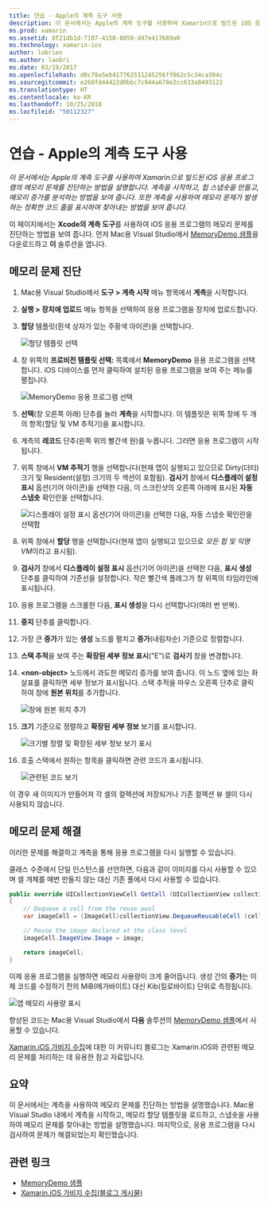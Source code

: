```yaml
---
title: 연습 - Apple의 계측 도구 사용
description: 이 문서에서는 Apple의 계측 도구를 사용하여 Xamarin으로 빌드된 iOS 응용 프로그램의 메모리 문제를 진단하는 방법을 설명합니다. 계측을 시작하고, 힙 스냅숏을 만들고, 메모리 증가를 분석하는 방법 등을 설명합니다.
ms.prod: xamarin
ms.assetid: 8f21db1d-7107-4158-8058-d47e417689a0
ms.technology: xamarin-ios
author: lobrien
ms.author: laobri
ms.date: 03/19/2017
ms.openlocfilehash: d0c79a5eb417762531245256ff062c5c34ca394c
ms.sourcegitcommit: e268fd44422d0bbc7c944a678e2cc633a0493122
ms.translationtype: HT
ms.contentlocale: ko-KR
ms.lasthandoff: 10/25/2018
ms.locfileid: "50112327"
---
```

# <a name="walkthrough---using-apples-instruments-tool"></a>연습 - Apple의 계측 도구 사용

_이 문서에서는 Apple의 계측 도구를 사용하여 Xamarin으로 빌드된 iOS 응용 프로그램의 메모리 문제를 진단하는 방법을 설명합니다. 계측을 시작하고, 힙 스냅숏을 만들고, 메모리 증가를 분석하는 방법을 보여 줍니다. 또한 계측을 사용하여 메모리 문제가 발생하는 정확한 코드 줄을 표시하여 찾아내는 방법을 보여 줍니다._

이 페이지에서는 **Xcode의 계측 도구**를 사용하여 iOS 응용 프로그램의 메모리 문제를 진단하는 방법을 보여 줍니다.
먼저 Mac용 Visual Studio에서 [MemoryDemo 샘플](https://developer.xamarin.com/samples/monotouch/Profiling/MemoryDemo/)을 다운로드하고 **이** 솔루션을 엽니다.

## <a name="diagnosing-the-memory-issues"></a>메모리 문제 진단

1. Mac용 Visual Studio에서 **도구 > 계측 시작** 메뉴 항목에서 **계측**을 시작합니다.
2. **실행 > 장치에 업로드** 메뉴 항목을 선택하여 응용 프로그램을 장치에 업로드합니다.
3. **할당** 템플릿(흰색 상자가 있는 주황색 아이콘)을 선택합니다.

    ![](walkthrough-apples-instrument-images/00-allocations-tempate.png "할당 템플릿 선택")

4. 창 위쪽의 **프로비전 템플릿 선택:** 목록에서 **MemoryDemo** 응용 프로그램을 선택합니다. iOS 디바이스를 먼저 클릭하여 설치된 응용 프로그램을 보여 주는 메뉴를 펼칩니다.

    ![](walkthrough-apples-instrument-images/01-mem-demo.png "MemoryDemo 응용 프로그램 선택")

5. **선택**(창 오른쪽 아래) 단추를 눌러 **계측**을 시작합니다. 이 템플릿은 위쪽 창에 두 개의 항목(할당 및 VM 추적기)을 표시합니다.

6. 계측의 **레코드** 단추(왼쪽 위의 빨간색 원)를 누릅니다. 그러면 응용 프로그램이 시작됩니다.

7. 위쪽 창에서 **VM 추적기** 행을 선택합니다(현재 앱이 실행되고 있으므로 Dirty(더티) 크기 및 Resident(설정) 크기의 두 섹션이 포함됨). **검사기** 창에서 **디스플레이 설정 표시** 옵션(기어 아이콘)을 선택한 다음, 이 스크린샷의 오른쪽 아래에 표시된 **자동 스냅숏** 확인란을 선택합니다.

    ![](walkthrough-apples-instrument-images/02-auto-snapshot.png "디스플레이 설정 표시 옵션(기어 아이콘)을 선택한 다음, 자동 스냅숏 확인란을 선택함")

8. 위쪽 창에서 **할당** 행을 선택합니다(현재 앱이 실행되고 있으므로 *모든 힙 및 익명 VM*이라고 표시됨).
9. **검사기** 창에서 **디스플레이 설정 표시** 옵션(기어 아이콘)을 선택한 다음, **표시 생성** 단추를 클릭하여 기준선을 설정합니다. 작은 빨간색 플래그가 창 위쪽의 타임라인에 표시됩니다.
10. 응용 프로그램을 스크롤한 다음, **표시 생성**을 다시 선택합니다(여러 번 반복).
11. **중지** 단추를 클릭합니다.
12. 가장 큰 **증가**가 있는 **생성** 노드를 펼치고 **증가**(내림차순) 기준으로 정렬합니다.
13. **스택 추적**을 보여 주는 **확장된 세부 정보 표시**("E")로 **검사기** 창을 변경합니다.

14. **&lt;non-object>** 노드에서 과도한 메모리 증가를 보여 줍니다. 이 노드 옆에 있는 화살표를 클릭하면 세부 정보가 표시됩니다. 스택 추적을 마우스 오른쪽 단추로 클릭하여 창에 **원본 위치**를 추가합니다.

    ![](walkthrough-apples-instrument-images/03-mem-growth.png "창에 원본 위치 추가")

15. **크기** 기준으로 정렬하고 **확장된 세부 정보** 보기를 표시합니다.

    ![](walkthrough-apples-instrument-images/04-extended-detail.png "크기별 정렬 및 확장된 세부 정보 보기 표시")

16. 호출 스택에서 원하는 항목을 클릭하면 관련 코드가 표시됩니다.

    ![](walkthrough-apples-instrument-images/05-related-code.png "관련된 코드 보기")

이 경우 새 이미지가 만들어져 각 셀의 컬렉션에 저장되거나 기존 컬렉션 뷰 셀이 다시 사용되지 않습니다.

## <a name="resolving-the-memory-issues"></a>메모리 문제 해결

이러한 문제를 해결하고 계측을 통해 응용 프로그램을 다시 실행할 수 있습니다.

클래스 수준에서 단일 인스턴스를 선언하면, 다음과 같이 이미지를 다시 사용할 수 있으며 셀 개체를 매번 만들지 않는 대신 기존 풀에서 다시 사용할 수 있습니다.

```csharp
public override UICollectionViewCell GetCell (UICollectionView collectionView, NSIndexPath indexPath)
{
    // Dequeue a cell from the reuse pool
    var imageCell = (ImageCell)collectionView.DequeueReusableCell (cellId, indexPath);

    // Reuse the image declared at the class level
    imageCell.ImageView.Image = image;

    return imageCell;
}
```

이제 응용 프로그램을 실행하면 메모리 사용량이 크게 줄어듭니다. 생성 간의 **증가**는 이제 코드를 수정하기 전의 MiB(메가바이트) 대신 Kib(킬로바이트) 단위로 측정됩니다.

![](walkthrough-apples-instrument-images/06-reduced-memory.png "앱 메모리 사용량 표시")

향상된 코드는 Mac용 Visual Studio에서 **다음** 솔루션의 [MemoryDemo 샘플](https://developer.xamarin.com/samples/monotouch/Profiling/MemoryDemo/)에서 사용할 수 있습니다.

[Xamarin.iOS 가비지 수집](http://c-sharx.net/2015-04-27-xamarin-ios-the-garbage-collector-and-me/)에 대한 이 커뮤니티 블로그는 Xamarin.iOS와 관련된 메모리 문제를 처리하는 데 유용한 참고 자료입니다.

## <a name="summary"></a>요약

이 문서에서는 계측을 사용하여 메모리 문제를 진단하는 방법을 설명했습니다.
Mac용 Visual Studio 내에서 계측을 시작하고, 메모리 할당 템플릿을 로드하고, 스냅숏을 사용하여 메모리 문제를 찾아내는 방법을 설명했습니다.
마지막으로, 응용 프로그램을 다시 검사하여 문제가 해결되었는지 확인했습니다.

## <a name="related-links"></a>관련 링크

- [MemoryDemo 샘플](https://developer.xamarin.com/samples/monotouch/Profiling/MemoryDemo/)
- [Xamarin.iOS 가비지 수집(블로그 게시물)](http://c-sharx.net/2015-04-27-xamarin-ios-the-garbage-collector-and-me/)
